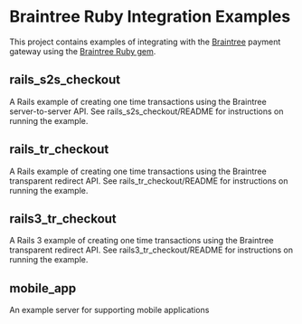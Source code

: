# Braintree Ruby Integration Examples

This project contains examples of integrating with the [Braintree](http://www.braintreepaymentsolutions.com)
payment gateway using the [Braintree Ruby gem](http://www.braintreepaymentsolutions.com/gateway/ruby).

## rails_s2s_checkout

A Rails example of creating one time transactions using the Braintree server-to-server API.
See rails_s2s_checkout/README for instructions on running the example.

## rails_tr_checkout

A Rails example of creating one time transactions using the Braintree transparent redirect API.
See rails_tr_checkout/README for instructions on running the example.

## rails3_tr_checkout

A Rails 3 example of creating one time transactions using the Braintree transparent redirect API.
See rails3_tr_checkout/README for instructions on running the example.

## mobile_app

An example server for supporting mobile applications
